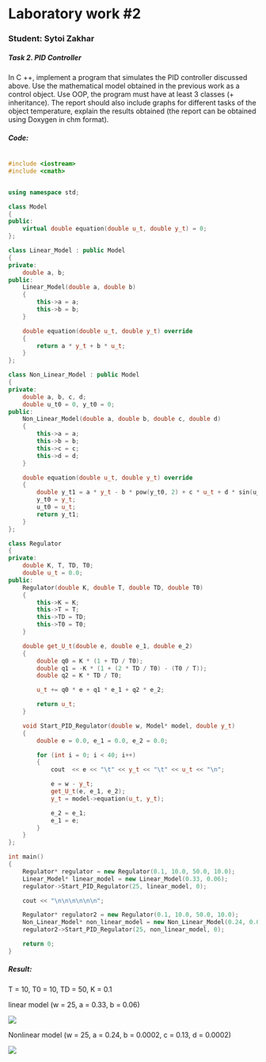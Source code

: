 # Laboratory work #2

### Student: Sytoi Zakhar

##### Task 2. PID Controller

In C ++, implement a program that simulates the PID controller discussed above. Use the mathematical model obtained in the previous work as a control object. Use OOP, the program must have at least 3 classes (+ inheritance). The report should also include graphs for different tasks of the object temperature, explain the results obtained (the report can be obtained using Doxygen in chm format).
##### Code:
```c++

#include <iostream>
#include <cmath>


using namespace std;

class Model
{
public:
    virtual double equation(double u_t, double y_t) = 0;
};

class Linear_Model : public Model
{
private:
    double a, b;
public:
    Linear_Model(double a, double b)
    {
        this->a = a;
        this->b = b;
    }

    double equation(double u_t, double y_t) override
    {
        return a * y_t + b * u_t;
    }
};

class Non_Linear_Model : public Model
{
private:
    double a, b, c, d;
    double u_t0 = 0, y_t0 = 0;
public:
    Non_Linear_Model(double a, double b, double c, double d)
    {
        this->a = a;
        this->b = b;
        this->c = c;
        this->d = d;
    }

    double equation(double u_t, double y_t) override
    {
        double y_t1 = a * y_t - b * pow(y_t0, 2) + c * u_t + d * sin(u_t0);
        y_t0 = y_t;
        u_t0 = u_t;
        return y_t1;
    }
};

class Regulator
{
private:
    double K, T, TD, T0;
    double u_t = 0.0;
public:
    Regulator(double K, double T, double TD, double T0)
    {
        this->K = K;
        this->T = T;
        this->TD = TD;
        this->T0 = T0;
    }

    double get_U_t(double e, double e_1, double e_2)
    {
        double q0 = K * (1 + TD / T0);
        double q1 = -K * (1 + (2 * TD / T0) - (T0 / T));
        double q2 = K * TD / T0;

        u_t += q0 * e + q1 * e_1 + q2 * e_2;

        return u_t;
    }

    void Start_PID_Regulator(double w, Model* model, double y_t)
    {
        double e = 0.0, e_1 = 0.0, e_2 = 0.0;

        for (int i = 0; i < 40; i++)
        {
            cout  << e << "\t" << y_t << "\t" << u_t << "\n";

            e = w - y_t;
            get_U_t(e, e_1, e_2);
            y_t = model->equation(u_t, y_t);

            e_2 = e_1;
            e_1 = e;
        }
    }
};

int main()
{
    Regulator* regulator = new Regulator(0.1, 10.0, 50.0, 10.0);
    Linear_Model* linear_model = new Linear_Model(0.33, 0.06);
    regulator->Start_PID_Regulator(25, linear_model, 0);

    cout << "\n\n\n\n\n\n";

    Regulator* regulator2 = new Regulator(0.1, 10.0, 50.0, 10.0);
    Non_Linear_Model* non_linear_model = new Non_Linear_Model(0.24, 0.0002, 0.13, 0.0002);
    regulator2->Start_PID_Regulator(25, non_linear_model, 0);

    return 0;
} 
```
##### Result:
T = 10, T0 = 10, TD = 50, K = 0.1 

linear model (w = 25, a = 0.33, b = 0.06)
   <p>
    <img src="img/linear1.png">
</p>
Nonlinear model (w = 25, a = 0.24, b = 0.0002, c = 0.13, d = 0.0002)
<p>
    <img src="img/nonlinear1.png">
</p>